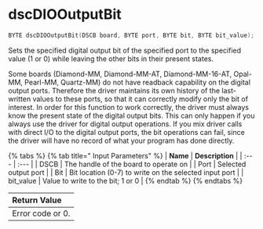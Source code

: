 # dscDIOOutputBit

```c
BYTE dscDIOOutputBit(DSCB board, BYTE port, BYTE bit, BYTE bit_value);
```

Sets the specified digital output bit of the specified port to the specified value \(1 or 0\) while leaving the other bits in their present states.

Some boards \(Diamond-MM, Diamond-MM-AT, Diamond-MM-16-AT, Opal-MM, Pearl-MM, Quartz-MM\) do not have readback capability on the digital output ports. Therefore the driver maintains its own history of the last-written values to these ports, so that it can correctly modify only the bit of interest. In order for this function to work correctly, the driver must always know the present state of the digital output bits. This can only happen if you always use the driver for digital output operations. If you mix driver calls with direct I/O to the digital output ports, the bit operations can fail, since the driver will have no record of what your program has done directly.

{% tabs %}
{% tab title=" Input Parameters" %}
| **Name** | **Description** |
| :--- | :--- |
| DSCB  | The handle of the board to operate on |
| Port | Selected output port |
| Bit | Bit location \(0-7\) to write on the selected input port |
| bit\_value | Value to write to the bit; 1 or 0 |
{% endtab %}
{% endtabs %}

| Return Value |
| :--- |
| Error code or 0. |

